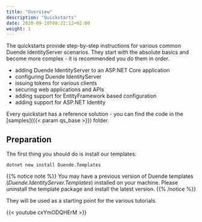 ```yaml
---
title: "Overview"
description: "Quickstarts"
date: 2020-09-10T08:22:12+02:00
weight: 1
---
```


The quickstarts provide step-by-step instructions for various common Duende IdentityServer scenarios. They start with the absolute basics and become more complex - it is recommended you do them in order.

* adding Duende IdentityServer to an ASP.NET Core application
* configuring Duende IdentityServer
* issuing tokens for various clients
* securing web applications and APIs
* adding support for EntityFramework based configuration
* adding support for ASP.NET Identity

Every quickstart has a reference solution - you can find the code in the [samples]({{< param qs_base >}}) folder.

## Preparation
The first thing you should do is install our templates:

```
dotnet new install Duende.Templates
```

{{% notice note %}}
You may have a previous version of Duende templates (*Duende.IdentityServer.Templates*) installed on your machine.
Please uninstall the template package and install the latest version.
{{% /notice %}}


They will be used as a starting point for the various tutorials.

{{< youtube cxYmODQHErM >}}
